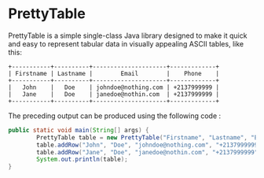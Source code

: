# PrettyTable

PrettyTable is a simple single-class Java library designed to make it quick and easy to represent tabular data in visually appealing ASCII tables, like this:

```
+-----------+----------+---------------------+-------------+
| Firstname | Lastname |        Email        |    Phone    |
+-----------+----------+---------------------+-------------+
|   John    |   Doe    | johndoe@nothing.com | +2137999999 |
|   Jane    |   Doe    | janedoe@nothin.com  | +2137999999 |
+-----------+----------+---------------------+-------------+
```

The preceding output can be produced using the following code :

```java
public static void main(String[] args) {
        PrettyTable table = new PrettyTable("Firstname", "Lastname", "Email", "Phone");
        table.addRow("John", "Doe", "johndoe@nothing.com", "+2137999999");
        table.addRow("Jane", "Doe", "janedoe@nothin.com", "+2137999999");
        System.out.println(table);
}
```
